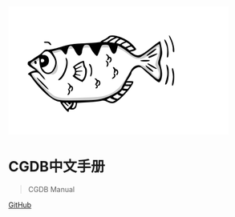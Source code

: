 

![logo](imgs/logo/icon.svg)

# CGDB中文手册

> CGDB Manual

[GitHub](https://github.com//yonj1e/cgdb-manual)